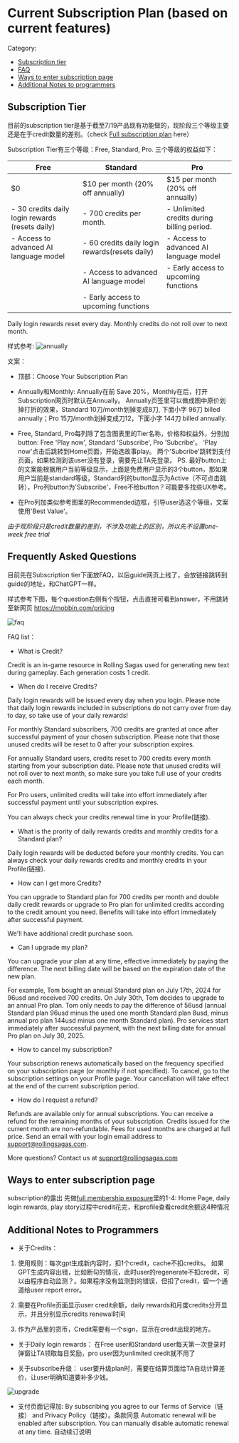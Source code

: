 # Current Subscription Plan (based on current features)

Category:
- [Subscription tier](#subscription-page)
- [FAQ](#frequently-asked-questions)
- [Ways to enter subscription page](#ways-to-enter-subscription-page) 
- [Additional Notes to programmers](#notes-to-programmers)

## Subscription Tier
目前的subscription tier是基于截至7/19产品现有功能做的，现阶段三个等级主要还是在于credit数量的差别。（check [Full subscription plan](README.md/#rs-monetization-plan) here）

Subscription Tier有三个等级：Free, Standard, Pro. 三个等级的权益如下：

| Free                                 | Standard                                | Pro                                 |
|--------------------------------------|-----------------------------------------|-------------------------------------|
| $0                                 | $10 per month (20% off annually)        | $15 per month (20% off annually)    |
| - 30 credits daily login rewards (resets daily) | - 700 credits per month. | - Unlimited credits during billing period.                |
| - Access to advanced AI language model        | - 60 credits daily login rewards(resets daily)                | - Access to advanced AI language model       |
|                                      | - Access to advanced AI language model           | - Early access to upcoming functions|
|                                      | - Early access to upcoming functions    |                                     |

Daily login rewards reset every day. Monthly credits do not roll over to next month.


样式参考:
![annually](rs-monetization/yearly.png)

文案：
- 顶部：Choose Your Subscription Plan
- Annually和Monthly: Annually在前 Save 20%，Monthly在后，打开Subscription网页时默认在Annually。
Annually页签里可以做成图中原价划掉打折的效果，Standard 10刀/month划掉变成8刀, 下面小字 96刀 billed annually；Pro 15刀/month划掉变成刀12，下面小字 144刀 billed annually. 

- Free, Standard, Pro每列除了包含图表里的Tier名称，价格和权益外，分别加button: Free 'Play now', Standard 'Subscribe', Pro 'Subcribe'。
'Play now'点击后跳转到Home页面，开始选故事play。
两个'Subcribe'跳转到支付页面，如果检测到该user没有登录，需要先让TA先登录。
PS. 最好button上的文案能根据用户当前等级显示，上面是免费用户显示的3个button，那如果用户当前是standard等级，Standard列的button显示为Active（不可点击跳转），Pro列button为'Subscribe'，Free不给button？可能要多找些UX参考。

- 在Pro列加类似参考图里的Recommended边框，引导user选这个等级，文案使用'Best Value'。

*由于现阶段只是credit数量的差别，不涉及功能上的区别，所以先不设置one-week free trial*

## Frequently Asked Questions

目前先在Subscription tier下面放FAQ，以后guide网页上线了，会放链接跳转到guide的地址，和ChatGPT一样。

样式参考下图，每个question右侧有个按钮，点击直接可看到answer，不用跳转至新网页 https://mobbin.com/pricing

![faq](rs-monetization/pay_faq.png)

FAQ list：
- What is Credit?<br>

Credit is an in-game resource in Rolling Sagas used for generating new text during gameplay. Each generation costs 1 credit.

- When do I receive Credits?<br>

Daily login rewards will be issued every day when you login. Please note that daily login rewards included in subscriptions do not carry over from day to day, so take use of your daily rewards!

For monthly Standard subscribers, 700 credits are granted at once after successful payment of your chosen subscription. Please note that those unused credits will be reset to 0 after your subscription expires.

For annually Standard users, credits reset to 700 credits every month starting from your subscription date. Please note that unused credits will not roll over to next month, so make sure you take full use of your credits each month.

For Pro users, unlimited credits will take into effort immediately after successful payment until your subscription expires.

You can always check your credits renewal time in your Profile(链接).

- What is the prority of daily rewards credits and monthly credits for a Standard plan?

Daily login rewards will be deducted before your monthly credits. You can always check your daily rewards credits and monthly credits in your Profile(链接).

- How can I get more Credits? 

You can upgrade to Standard plan for 700 credits per month and double daily credit rewards or upgrade to Pro plan for unlimited credits according to the credit amount you need. Benefits will take into effort immediately after successful payment. 

We'll have additional credit purchase soon.

- Can I upgrade my plan?<br>

You can upgrade your plan at any time, effective immediately by paying the difference. The next billing date will be based on the expiration date of the new plan.

For example, Tom bought an annual Standard plan on July 17th, 2024 for 96usd and received 700 credits. On July 30th, Tom decides to upgrade to an annual Pro plan. Tom only needs to pay the difference of 56usd (annual Standard plan 96usd minus the used one month Standard plan 8usd, minus annual pro plan 144usd minus one month Standard plan). Pro services start immediately after successful payment, with the next billing date for annual Pro plan on July 30, 2025.

- How to cancel my subscription?<br>

Your subscription renews automatically based on the frequency specified on your subscription page (or monthly if not specified). To cancel, go to the subscription settings on your Profile page. Your cancellation will take effect at the end of the current subscription period.

- How do I request a refund?<br>

Refunds are available only for annual subscriptions. You can receive a refund for the remaining months of your subscription. Credits issued for the current month are non-refundable. Fees for used months are charged at full price. Send an email with your login email address to support@rollingsagas.com.

More questions? Contact us at support@rollingsagas.com

## Ways to enter subscription page
subscription的露出
先做[full membership exposure](README.md/#membership-exposure)里的1-4: Home Page, daily login rewards, play story过程中credit花完，和profile查看credit余额这4种情况  

## Additional Notes to Programmers
- 关于Credits：
1. 使用规则：每次gpt生成新内容时，扣1个credit，cache不扣credits。
如果GPT生成内容出错，比如断句的情况，此时user的regenerate不扣credit，可以由程序自动监测？。如果程序没有监测到的错误，但扣了credit，留一个通道给user report error。

2. 需要在Profile页面显示user credit余额，daily rewards和月度credits分开显示，并且分别显示credits renewal时间
3. 作为产品里的货币，Credit需要有一个sign，显示在credit出现的地方。

- 关于Daily login rewards：
在Free user和Standard user每天第一次登录时弹窗让TA领取每日奖励，pro user因为unlimited credit就不用了

- 关于subscribe升级：
user要升级plan时，需要在结算页面给TA自动计算差价，让user明确知道要补多少钱。

![upgrade](rs-monetization/upgrade.png)

- 支付页面记得加:
By subscribing you agree to our Terms of Service（链接） and Privacy Policy（链接）。条款同意
Automatic renewal will be enabled after subscription. You can manually disable automatic renewal at any time. 自动续订说明
